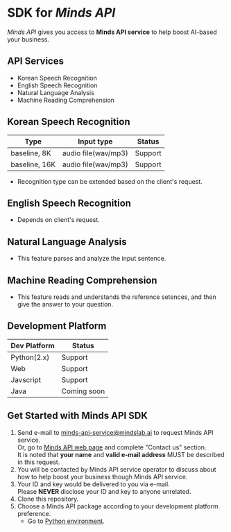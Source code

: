 # SDK for *Minds API*

*Minds API* gives you access to **Minds API service** to help boost AI-based your business.

## API Services
- Korean Speech Recognition
- English Speech Recognition
- Natural Language Analysis 
- Machine Reading Comprehension

## Korean Speech Recognition

|     Type      |      Input type     | Status       | 
| ------------- | ------------------- | ------------ |
| baseline, 8K  | audio file(wav/mp3) | Support      |
| baseline, 16K | audio file(wav/mp3) | Support      |

- Recognition type can be extended based on the client's request.

## English Speech Recognition
- Depends on client's request.

## Natural Language Analysis
- This feature parses and analyze the input sentence.

## Machine Reading Comprehension
- This feature reads and understands the reference setences, and then give the answer to your question.

## Development Platform

| Dev Platform  |    Status   |
| ------------- | ----------- |
| Python(2.x)   | Support     |
| Web           | Support     |
| Javscript     | Support     |
| Java          | Coming soon |


## Get Started with Minds API SDK
1. Send e-mail to minds-api-service@mindslab.ai to request Minds API service.  
     Or, go to [Minds API web page](http://mindslab.ai/?page_id=4789) and complete "Contact us" section.   
   It is noted that **your name** and **valid e-mail address** MUST be described in this request.
2. You will be contacted by Minds API service operator to discuss about how to help boost your business though Minds API service.
3. Your ID and key would be delivered to you via e-mail.  
Please **NEVER** disclose your ID and key to anyone unrelated.
4. Clone this repository.   
5. Choose a Minds API package according to your development platform preference.   
   - Go to [Python environment](https://github.com/mindslab-ai/Minds_API_SDK/tree/master/py).
